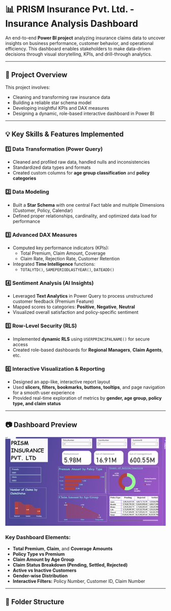 # 📊 PRISM Insurance Pvt. Ltd. - Insurance Analysis Dashboard

An end-to-end **Power BI project** analyzing insurance claims data to uncover insights on business performance, customer behavior, and operational efficiency. This dashboard enables stakeholders to make data-driven decisions through visual storytelling, KPIs, and drill-through analytics.

---

## 🧠 Project Overview

This project involves:
- Cleaning and transforming raw insurance data
- Building a reliable star schema model
- Developing insightful KPIs and DAX measures
- Designing a dynamic, role-based interactive dashboard in Power BI

---

## 💡 Key Skills & Features Implemented

### 1️⃣ Data Transformation (Power Query)
- Cleaned and profiled raw data, handled nulls and inconsistencies
- Standardized data types and formats
- Created custom columns for **age group classification** and **policy categories**

### 2️⃣ Data Modeling
- Built a **Star Schema** with one central Fact table and multiple Dimensions (Customer, Policy, Calendar)
- Defined proper relationships, cardinality, and optimized data load for performance

### 3️⃣ Advanced DAX Measures
- Computed key performance indicators (KPIs):
  - Total Premium, Claim Amount, Coverage
  - Claim Rate, Rejection Rate, Customer Retention
- Integrated **Time Intelligence** functions:
  - `TOTALYTD()`, `SAMEPERIODLASTYEAR()`, `DATEADD()`

### 4️⃣ Sentiment Analysis (AI Insights)
- Leveraged **Text Analytics** in Power Query to process unstructured customer feedback (Premium Feature)
- Mapped scores to categories: **Positive**, **Negative**, **Neutral**
- Visualized overall satisfaction and policy-specific sentiment

### 5️⃣ Row-Level Security (RLS)
- Implemented **dynamic RLS** using `USERPRINCIPALNAME()` for secure access
- Created role-based dashboards for **Regional Managers**, **Claim Agents**, etc.

### 6️⃣ Interactive Visualization & Reporting
- Designed an app-like, interactive report layout
- Used **slicers, filters, bookmarks, buttons, tooltips**, and page navigation for a smooth user experience
- Provided real-time exploration of metrics by **gender, age group, policy type, and claim status**

---

## 📷 Dashboard Preview

![Insurance Dashboard](insurance-db-analysis.png)

### Key Dashboard Elements:
- **Total Premium**, **Claim**, and **Coverage Amounts**
- **Policy Type vs Premium**
- **Claim Amount by Age Group**
- **Claim Status Breakdown (Pending, Settled, Rejected)**
- **Active vs Inactive Customers**
- **Gender-wise Distribution**
- **Interactive Filters:** Policy Number, Customer ID, Claim Number

---

## 📁 Folder Structure

